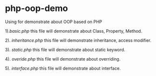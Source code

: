 # php-oop-demo
Using for demonstrate about OOP based on PHP

1).*basic.php* this file will demonstrate about Class, Property, Method.

2). *inheritance.php* this file will demonstrate inheritance, access modifier.

3). *static.php* this file will demonstrate about static keyword.

4). *overide.php*  this file will demonstrate about overriding.

5). *interface.php* this file will demonstrate about interface.